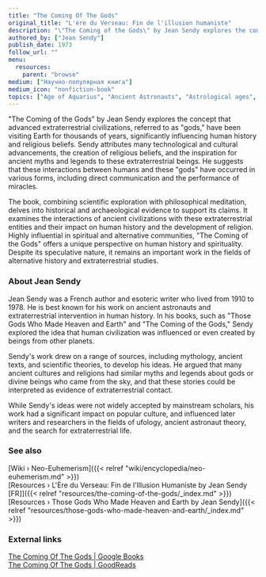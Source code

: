 ```yaml
---
title: "The Coming Of The Gods"
original_title: "L'ère du Verseau: Fin de l'illusion humaniste"
description: "\"The Coming of the Gods\" by Jean Sendy explores the concept that advanced extraterrestrial civilizations, referred to as \"gods,\" have been visiting Earth for thousands of years, significantly influencing human history and religious beliefs. Sendy attributes many technological and cultural advancements, the creation of religious beliefs, and the inspiration for ancient myths and legends to these extraterrestrial beings. He suggests that these interactions between humans and these \"gods\" have occurred in various forms, including direct communication and the performance of miracles."
authored_by: ["Jean Sendy"]
publish_date: 1973
follow_url: ""
menu:
  resources:
    parent: "browse"
medium: ["Научно-популярная книга"]
medium_icon: "nonfiction-book"
topics: ["Age of Aquarius", "Ancient Astronauts", "Astrological ages", "Elohim", "Neo-Euhemerism", "Precession"]
---
```


"The Coming of the Gods" by Jean Sendy explores the concept that advanced extraterrestrial civilizations, referred to as "gods," have been visiting Earth for thousands of years, significantly influencing human history and religious beliefs. Sendy attributes many technological and cultural advancements, the creation of religious beliefs, and the inspiration for ancient myths and legends to these extraterrestrial beings. He suggests that these interactions between humans and these "gods" have occurred in various forms, including direct communication and the performance of miracles.

The book, combining scientific exploration with philosophical meditation, delves into historical and archaeological evidence to support its claims. It examines the interactions of ancient civilizations with these extraterrestrial entities and their impact on human history and the development of religion. Highly influential in spiritual and alternative communities, "The Coming of the Gods" offers a unique perspective on human history and spirituality. Despite its speculative nature, it remains an important work in the fields of alternative history and extraterrestrial studies​.

### About Jean Sendy

Jean Sendy was a French author and esoteric writer who lived from 1910 to 1978. He is best known for his work on ancient astronauts and extraterrestrial intervention in human history. In his books, such as "Those Gods Who Made Heaven and Earth" and "The Coming of the Gods," Sendy explored the idea that human civilization was influenced or even created by beings from other planets.

Sendy's work drew on a range of sources, including mythology, ancient texts, and scientific theories, to develop his ideas. He argued that many ancient cultures and religions had similar myths and legends about gods or divine beings who came from the sky, and that these stories could be interpreted as evidence of extraterrestrial contact.

While Sendy's ideas were not widely accepted by mainstream scholars, his work had a significant impact on popular culture, and influenced later writers and researchers in the fields of ufology, ancient astronaut theory, and the search for extraterrestrial life.

### See also

[Wiki › Neo-Euhemerism]({{< relref "wiki/encyclopedia/neo-euhemerism.md" >}})</br>
[Resources › L\'Ère du Verseau: Fin de l\'Illusion Humaniste by Jean Sendy \[FR\]]({{< relref "resources/the-coming-of-the-gods/_index.md" >}})</br>
[Resources › Those Gods Who Made Heaven and Earth by Jean Sendy]({{< relref "resources/those-gods-who-made-heaven-and-earth/_index.md" >}})</br>

### External links

[The Coming Of The Gods | Google Books](https://books.google.ch/books?id=nlVlAAAACAAJ&sitesec=reviews&redir_esc=y)</br>
[The Coming Of The Gods | GoodReads](https://www.goodreads.com/book/show/4977839-the-coming-of-the-gods)</br>

